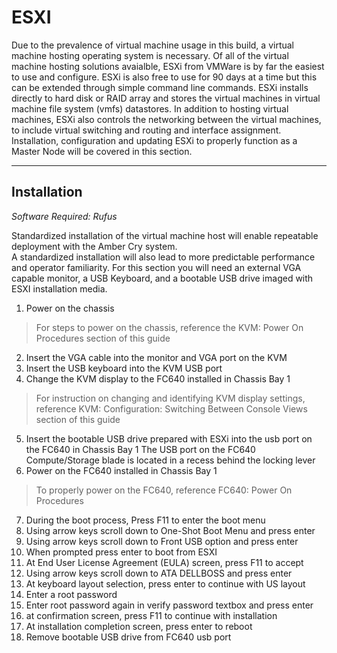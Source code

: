# ESXI

Due to the prevalence of virtual machine usage in this build, a virtual machine hosting operating system is necessary.
Of all of the virtual machine hosting solutions avaialble, ESXi from VMWare is by far the easiest to use and configure.
ESXi is also free to use for 90 days at a time but this can be extended through simple command line commands.
ESXi installs directly to hard disk or RAID array and stores the virtual machines in virtual machine file system (vmfs) datastores.
In addition to hosting virtual machines, ESXi also controls the networking between the virtual machines, to include virtual switching and routing and interface assignment.
Installation, configuration and updating ESXi to properly function as a Master Node will be covered in this section.

---

## Installation
*Software Required: Rufus*

Standardized installation of the virtual machine host will enable repeatable deployment with the Amber Cry system.  
A standardized installation will also lead to more predictable performance and operator familiarity. 
For this section you will need an external VGA capable monitor, a USB Keyboard, and a bootable USB drive imaged with ESXI installation media.

1. Power on the chassis
> For steps to power on the chassis, reference the KVM: Power On Procedures section of this guide
2. Insert the VGA cable into the monitor and VGA port on the KVM
3. Insert the USB keyboard into the KVM USB port
4. Change the KVM display to the FC640 installed in Chassis Bay 1
> For instruction on changing and identifying KVM display settings, reference KVM: Configuration: Switching Between Console Views section of this guide
5. Insert the bootable USB drive prepared with ESXi into the usb port on the FC640 in Chassis Bay 1
   The USB port on the FC640 Compute/Storage blade is located in a recess behind the locking lever
6. Power on the FC640 installed in Chassis Bay 1
> To properly power on the FC640, reference FC640: Power On Procedures
7. During the boot process, Press F11 to enter the boot menu
8. Using arrow keys scroll down to One-Shot Boot Menu and press enter
9. Using arrow keys scroll down to Front USB option and press enter
10. When prompted press enter to boot from ESXI
11. At End User License Agreement (EULA) screen, press F11 to accept
12. Using arrow keys scroll down to ATA DELLBOSS and press enter
13. At keyboard layout selection, press enter to continue with US layout
14. Enter a root password 
15. Enter root password again in verify password textbox and press enter
16. at confirmation screen, press F11 to continue with installation
17. At installation completion screen, press enter to reboot
18. Remove bootable USB drive from FC640 usb port
